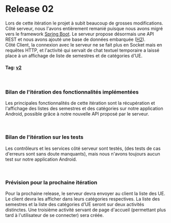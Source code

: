 # Release 02

Lors de cette itération le projet à subit beaucoup de grosses modifications.<br>
Côté serveur, nous l'avons entièrement remanié puisque nous avons migré vers le framework [Spring Boot](https://spring.io/projects/spring-boot).
Le serveur propose désormais une API REST et nous avons ajouté une base de données embarquée ([H2](https://www.h2database.com/html/main.html)).<br>
Côté Client, la connexion avec le serveur ne se fait plus en Socket mais en requêtes HTTP, 
et l'activité qui servait de chat textuel temporaire a laissé place à un affichage de liste de semestres et de catégories d'UE.

#### Tag: [v2](https://github.com/L3-Info-Miage-Universite-Cote-D-Azur/pl2020-plplg/tree/v2)
<br>

### Bilan de l'itération des fonctionnalités implémentées
Les principales fonctionnalités de cette itération sont la récupération et l'affichage des listes des semestres et des catégories sur notre application Android, 
possible grâce à notre nouvelle API proposé par le serveur. 

<br>

### Bilan de l'itération sur les tests
Les contrôleurs et les services côté serveur sont testés, (des tests de cas d'erreurs sont sans doute manquants), 
mais nous n'avons toujours aucun test sur notre application Android.

<br>

### Prévision pour la prochaine itération
Pour la prochaine release, le serveur devra envoyer au client la liste des UE.
Le client devra les afficher dans leurs catégories respectives.
La liste des semestres et la liste des catégories d'UE seront sur deux activités distinctes. 
Une troisième activité servant de page d'accueil (permettant plus tard à l'utilisateur de se connecter) sera créée.
